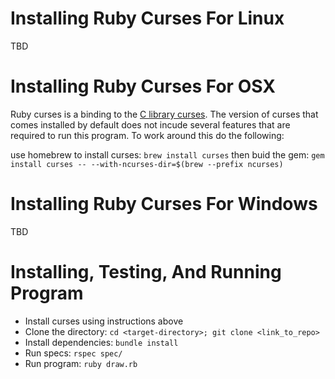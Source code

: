 # Installing Ruby Curses For Linux
TBD

# Installing Ruby Curses For OSX
Ruby curses is a binding to the [C library curses](https://en.wikipedia.org/wiki/Curses_(programming_library)). The version of curses that comes installed by default does not incude
several features that are required to run this program. To work around this do the following:

use homebrew to install curses: `brew install curses`
then buid the gem: `gem install curses -- --with-ncurses-dir=$(brew --prefix ncurses)`

# Installing Ruby Curses For Windows
TBD

# Installing, Testing, And Running Program
- Install curses using instructions above
- Clone the directory: `cd <target-directory>; git clone <link_to_repo>`
- Install dependencies: `bundle install`
- Run specs: `rspec spec/`
- Run program: `ruby draw.rb`
